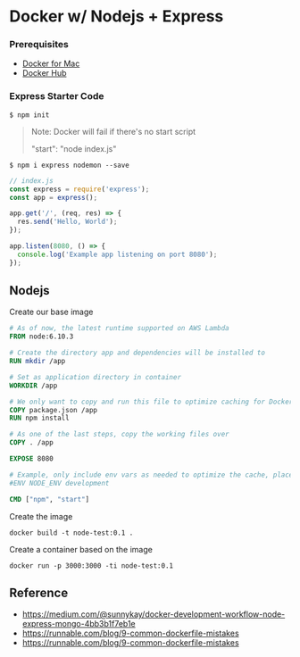 # Docker w/ Nodejs + Express

### Prerequisites

- [Docker for Mac](https://docs.docker.com/docker-for-mac/install/)
- [Docker Hub](https://cloud.docker.com)

### Express Starter Code

```
$ npm init
```

> Note: Docker will fail if there's no start script
> 
> "start": "node index.js"

```
$ npm i express nodemon --save
```

```js
// index.js
const express = require('express');
const app = express();

app.get('/', (req, res) => {
  res.send('Hello, World');
});

app.listen(8080, () => {
  console.log('Example app listening on port 8080');
});
```

## Nodejs

Create our base image 

```Dockerfile
# As of now, the latest runtime supported on AWS Lambda
FROM node:6.10.3

# Create the directory app and dependencies will be installed to
RUN mkdir /app

# Set as application directory in container
WORKDIR /app

# We only want to copy and run this file to optimize caching for Docker, otherwise dependencies could be installed every time a file is changed
COPY package.json /app
RUN npm install

# As one of the last steps, copy the working files over
COPY . /app

EXPOSE 8080

# Example, only include env vars as needed to optimize the cache, place at bottom if Dockerfile doesn't need it to build the image
#ENV NODE_ENV development

CMD ["npm", "start"]
```

Create the image

```
docker build -t node-test:0.1 .
```

Create a container based on the image

```
docker run -p 3000:3000 -ti node-test:0.1
```

## Reference

- https://medium.com/@sunnykay/docker-development-workflow-node-express-mongo-4bb3b1f7eb1e
- https://runnable.com/blog/9-common-dockerfile-mistakes
- https://runnable.com/blog/9-common-dockerfile-mistakes
